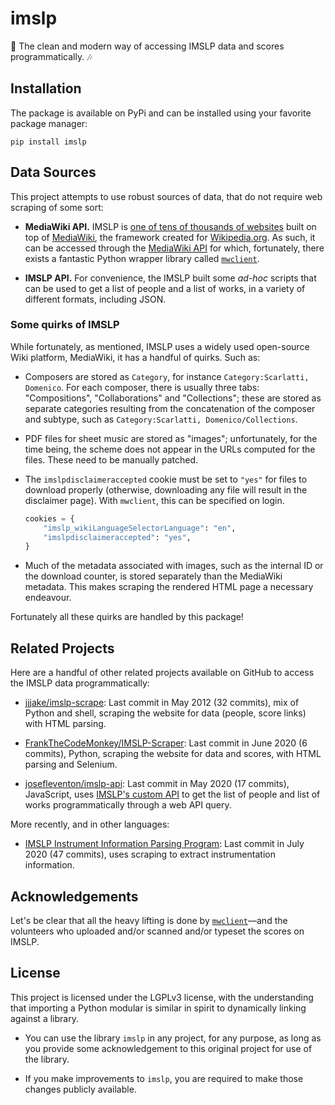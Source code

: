 # imslp

🎼 The clean and modern way of accessing IMSLP data and scores programmatically. 🎶

## Installation

The package is available on PyPi and can be installed using your favorite package
manager:

```shell
pip install imslp
```

## Data Sources

This project attempts to use robust sources of data, that do not require web scraping of some sort:

- **MediaWiki API.** IMSLP is [one of tens of thousands of websites](https://wikiapiary.com/wiki/IMSLP)
built on top of [MediaWiki](https://www.mediawiki.org/wiki/MediaWiki), the framework created for
[Wikipedia.org](https://en.wikipedia.org/wiki/MediaWiki). As such, it can be accessed through
the [MediaWiki API](https://www.mediawiki.org/wiki/API:Main_page) for which, fortunately,
there exists a fantastic Python wrapper library called [`mwclient`](https://github.com/mwclient/mwclient).

- **IMSLP API.** For convenience, the IMSLP built some *ad-hoc* scripts that can be used to get a
list of people and a list of works, in a variety of different formats, including JSON.

### Some quirks of IMSLP

While fortunately, as mentioned, IMSLP uses a widely used open-source Wiki platform, MediaWiki, it has a
handful of quirks. Such as:

- Composers are stored as `Category`, for instance `Category:Scarlatti, Domenico`. For each composer,
there is usually three tabs: "Compositions", "Collaborations" and "Collections"; these are stored as
separate categories resulting from the concatenation of the composer and subtype, such as
`Category:Scarlatti, Domenico/Collections`.

- PDF files for sheet music are stored as "images"; unfortunately, for the time being, the scheme does
not appear in the URLs computed for the files. These need to be manually patched.

- The `imslpdisclaimeraccepted` cookie must be set to `"yes"` for files to download properly (otherwise,
downloading any file will result in the disclaimer page). With `mwclient`, this can be specified on login.
    ```python
    cookies = {
        "imslp_wikiLanguageSelectorLanguage": "en",
        "imslpdisclaimeraccepted": "yes",
    }
    ```

- Much of the metadata associated with images, such as the internal ID or the download counter, is stored
separately than the MediaWiki metadata. This makes scraping the rendered HTML page a necessary endeavour.

Fortunately all these quirks are handled by this package!

## Related Projects

Here are a handful of other related projects available on GitHub to access the IMSLP data programmatically:

- [jjjake/imslp-scrape](https://github.com/): Last commit in May 2012 (32 commits), mix of Python and shell, scraping
the website for data (people, score links) with HTML parsing.

- [FrankTheCodeMonkey/IMSLP-Scraper](https://github.com/FrankTheCodeMonkey/IMSLP-Scraper): Last commit in June 2020 
(6 commits), Python, scraping the website for data and scores, with HTML parsing and Selenium.

- [josefleventon/imslp-api](https://github.com/josefleventon/imslp-api): Last commit in May 2020 (17 commits),
JavaScript, uses [IMSLP's custom API](https://imslp.org/wiki/IMSLP:API) to get the list of people and list of works
programmatically through a web API query. 

More recently, and in other languages:

- [IMSLP Instrument Information Parsing Program](https://github.com/yoonlight/imslp): Last commit in July 2020
(47 commits), uses scraping to extract instrumentation information. 

## Acknowledgements

Let's be clear that all the heavy lifting is done by [`mwclient`](https://github.com/mwclient/mwclient)—and
the volunteers who uploaded and/or scanned and/or typeset the scores on IMSLP. 

## License

This project is licensed under the LGPLv3 license, with the understanding
that importing a Python modular is similar in spirit to dynamically linking
against a library.

- You can use the library `imslp` in any project, for any purpose, as long
  as you provide some acknowledgement to this original project for use of
  the library.

- If you make improvements to `imslp`, you are required to make those
  changes publicly available.
  